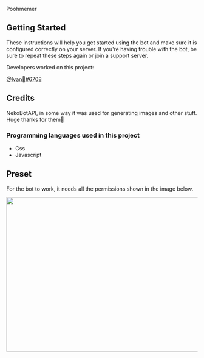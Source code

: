 Poohmemer
<h2>Getting Started</h2>
<p>These instructions will help you get started using the bot and make sure it is configured correctly on your server. If you're having trouble with the bot, be sure to repeat these steps again or join a support server.</p>
<p>Developers worked on this project:</p>
<p><a href="https://discord.gg/uXtZkZyxZS">@Ivan🤠#6708</a></p>
<h2>Credits</h2>
<p>NekoBotAPI, in some way it was used for generating images and other stuff. Huge thanks for them🙏</p>
<h3>Programming languages used in this project</h3>
<ul>
<li>Css</li>
<li>Javascript</li>
</ul>
<h2>Preset</h2>
<p>For the bot to work, it needs all the permissions shown in the image below.</p>
<p><img src="https://cdn.discordapp.com/attachments/838412812555517985/838419219774701619/perms.png" alt="" width="640" height="406" /></p>
